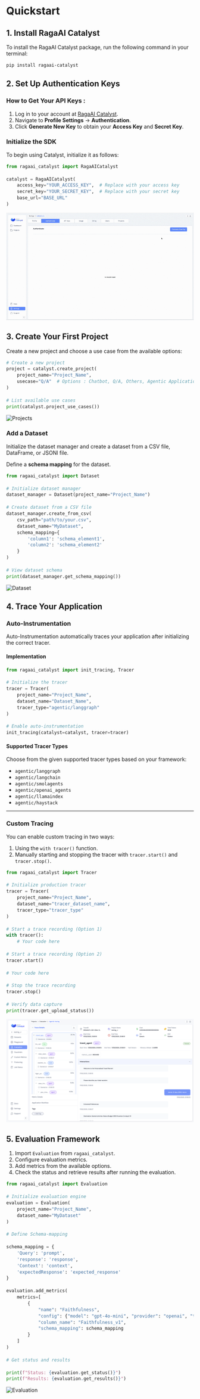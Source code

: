 # Quickstart

## **1. Install RagaAI Catalyst**

To install the RagaAI Catalyst package, run the following command in your terminal:

```bash
pip install ragaai-catalyst
```



## **2. Set Up Authentication Keys**

### **How to Get Your API Keys :**
1. Log in to your account at [RagaAI Catalyst](https://catalyst.raga.ai/).
2. Navigate to **Profile Settings** → **Authentication**.
3. Click **Generate New Key** to obtain your **Access Key** and **Secret Key**.

### **Initialize the SDK**

To begin using Catalyst, initialize it as follows:

```python
from ragaai_catalyst import RagaAICatalyst

catalyst = RagaAICatalyst(
    access_key="YOUR_ACCESS_KEY",  # Replace with your access key
    secret_key="YOUR_SECRET_KEY",  # Replace with your secret key
    base_url="BASE_URL"  
)
```
![How to generate authentication keys](docs/img/autheticate.gif)

## **3. Create Your First Project**

Create a new project and choose a use case from the available options:

```python
# Create a new project
project = catalyst.create_project(
    project_name="Project_Name",
    usecase="Q/A"  # Options : Chatbot, Q/A, Others, Agentic Application
)

# List available use cases
print(catalyst.project_use_cases())
```
![Projects](docs/img/create_project.gif)


### **Add a Dataset**
Initialize the dataset manager and create a dataset from a CSV file, DataFrame, or JSONl file.

Define a **schema mapping** for the dataset.

```python
from ragaai_catalyst import Dataset

# Initialize dataset manager
dataset_manager = Dataset(project_name="Project_Name")

# Create dataset from a CSV file
dataset_manager.create_from_csv(
    csv_path="path/to/your.csv",
    dataset_name="MyDataset",
    schema_mapping={
        'column1': 'schema_element1',
        'column2': 'schema_element2'
    }
)

# View dataset schema
print(dataset_manager.get_schema_mapping())
```
![Dataset](docs/img/dataset.gif)

## **4. Trace Your Application**



### **Auto-Instrumentation**

Auto-Instrumentation automatically traces your application after initializing the correct tracer.

#### **Implementation**

```python
from ragaai_catalyst import init_tracing, Tracer

# Initialize the tracer 
tracer = Tracer(
    project_name="Project_Name",
    dataset_name="Dataset_Name",
    tracer_type="agentic/langgraph"  
)

# Enable auto-instrumentation
init_tracing(catalyst=catalyst, tracer=tracer)
```

#### **Supported Tracer Types**

Choose from the given supported tracer types based on your framework:

- `agentic/langgraph`
- `agentic/langchain`
- `agentic/smolagents`
- `agentic/openai_agents`
- `agentic/llamaindex`
- `agentic/haystack`

---



### Custom Tracing

You can enable custom tracing in two ways:

1. Using the `with tracer()` function.
2. Manually starting and stopping the tracer with `tracer.start()` and `tracer.stop()`.

```python
from ragaai_catalyst import Tracer

# Initialize production tracer
tracer = Tracer(
    project_name="Project_Name",
    dataset_name="tracer_dataset_name",
    tracer_type="tracer_type"
)

# Start a trace recording (Option 1)
with tracer():
    # Your code here

# Start a trace recording (Option 2)
tracer.start()

# Your code here

# Stop the trace recording
tracer.stop()

# Verify data capture
print(tracer.get_upload_status())
```
![Tracing](docs/img/last_main.png)


## **5. Evaluation Framework**


1. Import `Evaluation` from `ragaai_catalyst`.
2. Configure evaluation metrics.
3. Add metrics from the available options.
4. Check the status and retrieve results after running the evaluation.

```python
from ragaai_catalyst import Evaluation

# Initialize evaluation engine
evaluation = Evaluation(
    project_name="Project_Name",
    dataset_name="MyDataset"
)

# Define Schema-mapping

schema_mapping = {
    'Query': 'prompt',
    'response': 'response',
    'Context': 'context',
    'expectedResponse': 'expected_response'
}

evaluation.add_metrics(
    metrics=[
        {
            "name": "Faithfulness",
            "config": {"model": "gpt-4o-mini", "provider": "openai", "threshold": {"gte": 0.232323}},
            "column_name": "Faithfulness_v1",
            "schema_mapping": schema_mapping
        }
    ]
)

# Get status and results

print(f"Status: {evaluation.get_status()}")
print(f"Results: {evaluation.get_results()}")
```
![Evaluation](docs/img/evaluation.gif)
